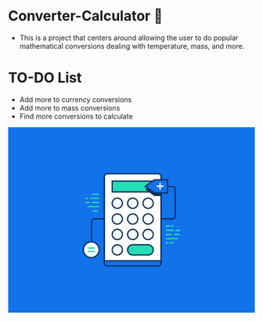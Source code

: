 # Converter-Calculator :currency_exchange:
- This is a project that centers around allowing the user to do popular mathematical conversions dealing with temperature, mass, and more.

# TO-DO List
- Add more to currency conversions
- Add more to mass conversions
- Find more conversions to calculate

![Calculator](images/calculator.gif "Calculator")
